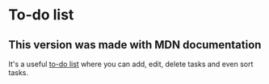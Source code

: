 # To-do list

## This version was made with MDN documentation

It's a useful [to-do list](https://haborym99.github.io/todo-list/) where you can add, edit, delete tasks and even sort tasks.
